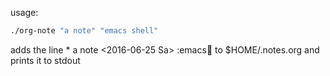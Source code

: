 usage:
```sh
./org-note "a note" "emacs shell"
```
adds the line
    * a note <2016-06-25 Sa>                                           :emacs:shell:
to $HOME/.notes.org and prints it to stdout
